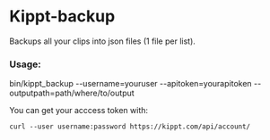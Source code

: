 # Kippt-backup

Backups all your clips into json files (1 file per list).

### Usage:

  bin/kippt_backup --username=youruser --apitoken=yourapitoken --outputpath=path/where/to/output

You can get your acccess token with:

    curl --user username:password https://kippt.com/api/account/
